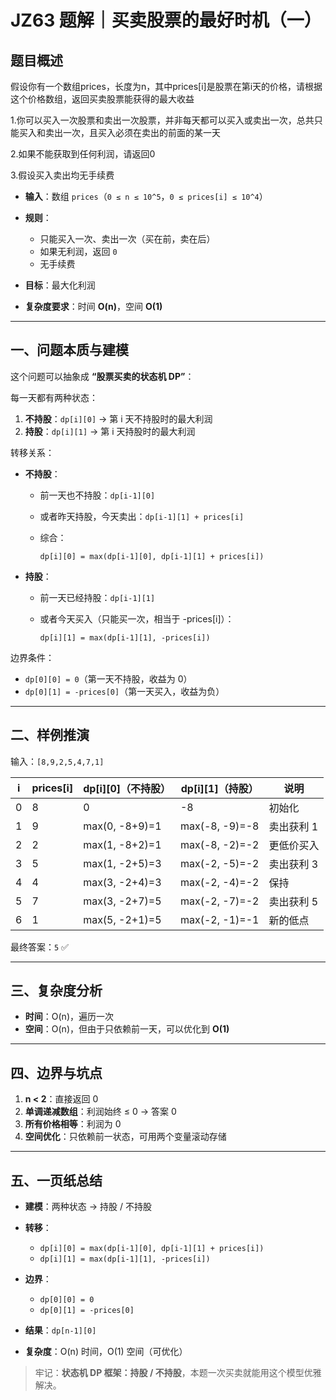 
# JZ63 题解｜买卖股票的最好时机（一）

## 题目概述
假设你有一个数组prices，长度为n，其中prices[i]是股票在第i天的价格，请根据这个价格数组，返回买卖股票能获得的最大收益

1.你可以买入一次股票和卖出一次股票，并非每天都可以买入或卖出一次，总共只能买入和卖出一次，且买入必须在卖出的前面的某一天

2.如果不能获取到任何利润，请返回0

3.假设买入卖出均无手续费

* **输入**：数组 `prices`（`0 ≤ n ≤ 10^5`，`0 ≤ prices[i] ≤ 10^4`）
* **规则**：

  * 只能买入一次、卖出一次（买在前，卖在后）
  * 如果无利润，返回 `0`
  * 无手续费
* **目标**：最大化利润
* **复杂度要求**：时间 **O(n)**，空间 **O(1)**

---

## 一、问题本质与建模

这个问题可以抽象成 **“股票买卖的状态机 DP”**：

每一天都有两种状态：

1. **不持股**：`dp[i][0]` → 第 i 天不持股时的最大利润
2. **持股**：`dp[i][1]` → 第 i 天持股时的最大利润

转移关系：

* **不持股**：

  * 前一天也不持股：`dp[i-1][0]`
  * 或者昨天持股，今天卖出：`dp[i-1][1] + prices[i]`
  * 综合：

    ```
    dp[i][0] = max(dp[i-1][0], dp[i-1][1] + prices[i])
    ```

* **持股**：

  * 前一天已经持股：`dp[i-1][1]`
  * 或者今天买入（只能买一次，相当于 -prices\[i]）：

    ```
    dp[i][1] = max(dp[i-1][1], -prices[i])
    ```

边界条件：

* `dp[0][0] = 0`（第一天不持股，收益为 0）
* `dp[0][1] = -prices[0]`（第一天买入，收益为负）

---

## 二、样例推演

输入：`[8,9,2,5,4,7,1]`

| i | prices\[i] | dp\[i]\[0]（不持股） | dp\[i]\[1]（持股） | 说明     |
| - | ---------- | --------------- | -------------- | ------ |
| 0 | 8          | 0               | -8             | 初始化    |
| 1 | 9          | max(0, -8+9)=1  | max(-8, -9)=-8 | 卖出获利 1 |
| 2 | 2          | max(1, -8+2)=1  | max(-8, -2)=-2 | 更低价买入  |
| 3 | 5          | max(1, -2+5)=3  | max(-2, -5)=-2 | 卖出获利 3 |
| 4 | 4          | max(3, -2+4)=3  | max(-2, -4)=-2 | 保持     |
| 5 | 7          | max(3, -2+7)=5  | max(-2, -7)=-2 | 卖出获利 5 |
| 6 | 1          | max(5, -2+1)=5  | max(-2, -1)=-1 | 新的低点   |

最终答案：`5` ✅

---

## 三、复杂度分析

* **时间**：O(n)，遍历一次
* **空间**：O(n)，但由于只依赖前一天，可以优化到 **O(1)**

---

## 四、边界与坑点

1. **n < 2**：直接返回 0
2. **单调递减数组**：利润始终 ≤ 0 → 答案 0
3. **所有价格相等**：利润为 0
4. **空间优化**：只依赖前一状态，可用两个变量滚动存储

---

## 五、一页纸总结

* **建模**：两种状态 → 持股 / 不持股
* **转移**：

  * `dp[i][0] = max(dp[i-1][0], dp[i-1][1] + prices[i])`
  * `dp[i][1] = max(dp[i-1][1], -prices[i])`
* **边界**：

  * `dp[0][0] = 0`
  * `dp[0][1] = -prices[0]`
* **结果**：`dp[n-1][0]`
* **复杂度**：O(n) 时间，O(1) 空间（可优化）

> 牢记：**状态机 DP 框架：持股 / 不持股**，本题一次买卖就能用这个模型优雅解决。

